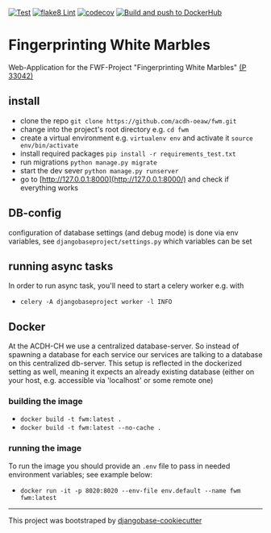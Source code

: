 [![Test](https://github.com/acdh-oeaw/fwm/actions/workflows/test.yml/badge.svg)](https://github.com/acdh-oeaw/fwm/actions/workflows/test.yml)
[![flake8 Lint](https://github.com/acdh-oeaw/fwm/actions/workflows/lint.yml/badge.svg)](https://github.com/acdh-oeaw/fwm/actions/workflows/lint.yml)
[![codecov](https://codecov.io/gh/acdh-oeaw/fwm/branch/master/graph/badge.svg?token=KNMH134J0Q)](https://codecov.io/gh/acdh-oeaw/fwm)
[![Build and push to DockerHub](https://github.com/acdh-oeaw/fwm/actions/workflows/build.yml/badge.svg)](https://github.com/acdh-oeaw/fwm/actions/workflows/build.yml)

# Fingerprinting White Marbles

Web-Application for the FWF-Project "Fingerprinting White Marbles" [(P 33042)](https://pf.fwf.ac.at/de/wissenschaft-konkret/project-finder/48544)

## install

* clone the repo `git clone https://github.com/acdh-oeaw/fwm.git`
* change into the project's root directory e.g. `cd fwm`
* create a virtual environment e.g. `virtualenv env` and activate it `source env/bin/activate`
* install required packages `pip install -r requirements_test.txt`
* run migrations `python manage.py migrate`
* start the dev sever `python manage.py runserver`
* go to [http://127.0.0.1:8000](http://127.0.0.1:8000/) and check if everything works

## DB-config

configuration of database settings (and debug mode) is done via env variables, see `djangobaseproject/settings.py` which variables can be set

## running async tasks

In order to run async task, you'll need to start a celery worker e.g. with
* `celery -A djangobaseproject worker -l INFO`


## Docker

At the ACDH-CH we use a centralized database-server. So instead of spawning a database for each service our services are talking to a database on this centralized db-server. This setup is reflected in the dockerized setting as well, meaning it expects an already existing database (either on your host, e.g. accessible via 'localhost' or some remote one)

### building the image

* `docker build -t fwm:latest .`
* `docker build -t fwm:latest --no-cache .`


### running the image

To run the image you should provide an `.env` file to pass in needed environment variables; see example below:

* `docker run -it -p 8020:8020 --env-file env.default --name fwm fwm:latest`

-----

This project was bootstraped by [djangobase-cookiecutter](https://github.com/acdh-oeaw/djangobase-cookiecutter)
